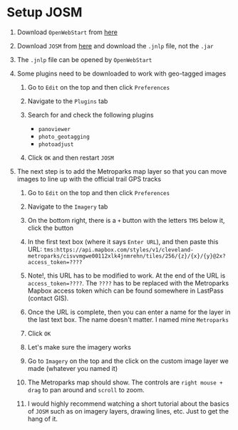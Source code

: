 # Setup JOSM

1. Download `OpenWebStart` from [here](https://openwebstart.com/)

2. Download `JOSM` from [here](https://josm.openstreetmap.de/) and download the `.jnlp` file, not the `.jar`

3. The `.jnlp` file can be opened by `OpenWebStart` 

4. Some plugins need to be downloaded to work with geo-tagged images
   
   1. Go to `Edit` on the top and then click `Preferences`
   
   2. Navigate to the `Plugins` tab
   
   3. Search for and check the following plugins
      
      * `panoviewer`
      * `photo_geotagging`
      * `photoadjust`
   
   4. Click `OK` and then restart `JOSM`

5. The next step is to add the Metroparks map layer so that you can move images to line up with the official trail GPS tracks
   
   1. Go to `Edit` on the top and then click `Preferences`
   
   2. Navigate to the `Imagery` tab
   
   3. On the bottom right, there is a `+` button with the letters `TMS` below it, click the button
   
   4. In the first text box (where it says `Enter URL`), and then paste this URL: `tms:https://api.mapbox.com/styles/v1/cleveland-metroparks/cisvvmgwe00112xlk4jnmrehn/tiles/256/{z}/{x}/{y}@2x?access_token=????`
   
   5. Note!, this URL has to be modified to work. At the end of the URL is `access_token=????`. The `????` has to be replaced with the Metroparks Mapbox access token which can be found somewhere in LastPass (contact GIS).
   
   6. Once the URL is complete, then you can enter a name for the layer in the last text box. The name doesn't matter. I named mine `Metroparks`
   
   7. Click `OK`
   
   8. Let's make sure the imagery works
   
   9. Go to `Imagery` on the top and the click on the custom image layer we made (whatever you named it)
   
   10. The Metroparks map should show. The controls are `right mouse + drag` to pan around and `scroll` to zoom.
   
   11. I would highly recommend watching a short tutorial about the basics of `JOSM` such as on imagery layers, drawing lines, etc. Just to get the hang of it.
